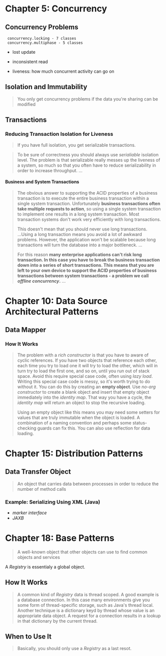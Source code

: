 # Chapter 5: Concurrency
## Concurrency Problems
```
 concurrency.locking - 7 classes
 concurrency.multiphase - 5 classes
```
* lost update
* inconsistent read

* liveness: how much concurrent activity can go on
## Isolation and Immutability
> You only get concurrency problems if the data you're sharing can be modified

## Transactions
### Reducing Transaction Isolation for Liveness
> If you have full isolation, you get serializable transactions.

> To be sure of correctness you should always use *serialiable* isolation level. The problem is that serializable really messes up the liveness of a system, so much so that you often have to reduce serializability in order to increase throughput. ...

#### Business and System Transactions

> The obvious answer to supporting the ACID properties of a business transaction is to execute the entire business transaction within a single system transaction. Unfortunately **business transactions often take multiple requests to action**, so using a single system transaction to implement one results in a long system transaction. Most transaction systems don't work very efficiently with long transactions.
> 
> This doesn't mean that you should never use long transactions. ...Using a long transaction means you avoid a lot of awkward problems. However, the application won't be scalable because long transactions will turn the database into a major bottleneck. ...
>
> For this reason **many enterprise applications can't risk long transaction. In this case you have to break the business transaction down into a series of short transactions. This means that you are left to your own device to support the ACID properties of business transactions between system transactions - a problem we call *offline concurrency*.** ... 

# Chapter 10: Data Source Architectural Patterns
## Data Mapper
### How It Works
> The problem with a *rich constructor* is that you have to aware of cyclic references. If you have two objects that reference each other, each time you try to load one it will try to load the other, which will in turn try to load the first one, and so on, until you run out of stack space.  Avoid this require special case code, often using *lazy load*. Writing this special case code is messy, so it's worth trying to do without it. You can do this by creating an **empty object**. Use *no-arg constructor* to create a blank object and insert that empty object immediately into the *identity map*. That way you have a cycle, the *identity map* will return an object to stop the recursive loading.
>
> Using an empty object like this means you may need some setters for values that are truly immutable when the object is loaded. A combination of a naming convention and perhaps some status-checking guards can fix this. You can also use reflection for data loading.

# Chapter 15: Distribution Patterns
## Data Transfer Object
> An object that carries data between processes in order to reduce the number of method calls

### Example: Serializing Using XML (Java)
* *marker interface*
* *JAXB*

# Chapter 18: Base Patterns
> A well-known object that other objects can use to find common objects and services

A *Registry* is essentialy a global object.
## How It Works
> A common kind of *Registry* data is thread scoped. A good example is a database connection. In this case many environments give you some form of thread-specific storage, such as Java's thread local. Another technique is a dictionary keyd by thread whose value is an appropriate data object. A request for a connection results in a lookup in that dictionary by the current thread.

## When to Use It
> Basically, you should only use a *Registry* as a last resot.
